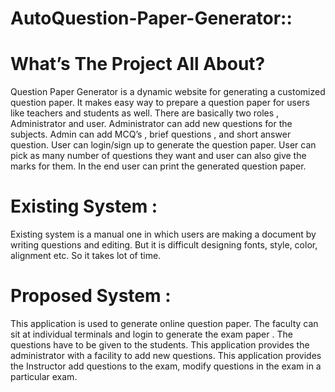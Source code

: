 # AutoQuestion-Paper-Generator::

# What’s The Project All About?

 Question Paper Generator is a dynamic website for generating a customized question paper.
 It makes easy way to prepare a question paper for users like teachers and students as well.
 There are basically two roles , Administrator and user.
 Administrator can add new questions for the subjects.
 Admin can add MCQ’s , brief questions , and short answer question.
 User can login/sign up to generate the question paper.
 User can pick as many number of questions they want and user can also give the marks for them.
 In the end user can print the generated question paper.

# Existing System :
Existing system is a manual one in which users are making a document by writing questions and editing. But it is difficult designing fonts, style, color, alignment etc. So it  takes lot of time.
  
# Proposed System : 
This application is used to generate online question paper.  The faculty can sit at  individual terminals and login to generate the exam paper . The questions have to be given to  the students. This application provides the administrator with a facility to add new  questions. This application provides the Instructor add questions to the exam, modify  questions in the exam in a particular exam.
